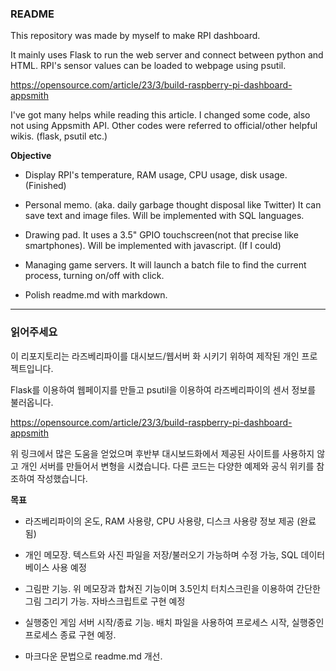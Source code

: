 ### README
This repository was made by myself to make RPI dashboard.

It mainly uses Flask to run the web server and connect between python and HTML.
RPI's sensor values can be loaded to webpage using psutil.

https://opensource.com/article/23/3/build-raspberry-pi-dashboard-appsmith

I've got many helps while reading this article. I changed some code, also not using Appsmith API.
Other codes were referred to official/other helpful wikis. (flask, psutil etc.)


__Objective__
- Display RPI's temperature, RAM usage, CPU usage, disk usage. (Finished)
- Personal memo. (aka. daily garbage thought disposal like Twitter) It can save text and image files. Will be implemented with SQL languages.
- Drawing pad. It uses a 3.5" GPIO touchscreen(not that precise like smartphones). Will be implemented with javascript. (If I could)
- Managing game servers. It will launch a batch file to find the current process, turning on/off with click.
  
- Polish readme.md with markdown. 

* * *


### 읽어주세요
이 리포지토리는 라즈베리파이를 대시보드/웹서버 화 시키기 위하여 제작된 개인 프로젝트입니다.

Flask를 이용하여 웹페이지를 만들고 psutil을 이용하여 라즈베리파이의 센서 정보를 불러옵니다.

https://opensource.com/article/23/3/build-raspberry-pi-dashboard-appsmith

위 링크에서 많은 도움을 얻었으며 후반부 대시보드화에서 제공된 사이트를 사용하지 않고 개인 서버를 만들어서 변형을 시켰습니다.
다른 코드는 다양한 예제와 공식 위키를 참조하여 작성했습니다.


__목표__
- 라즈베리파이의 온도, RAM 사용량, CPU 사용량, 디스크 사용량 정보 제공 (완료됨)
- 개인 메모장. 텍스트와 사진 파일을 저장/불러오기 가능하며 수정 가능, SQL 데이터베이스 사용 예정
- 그림판 기능. 위 메모장과 합쳐진 기능이며 3.5인치 터치스크린을 이용하여 간단한 그림 그리기 가능. 자바스크립트로 구현 예정
- 실행중인 게임 서버 시작/종료 기능. 배치 파일을 사용하여 프로세스 시작, 실행중인 프로세스 종료 구현 예정.
  
- 마크다운 문법으로 readme.md 개선.


